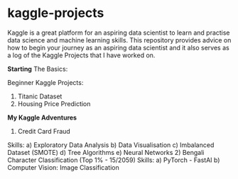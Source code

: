 # kaggle-projects

Kaggle is a great platform for an aspiring data scientist to learn and practise data science and machine learning skills. This repository provides advice on how to begin your journey as an aspiring data scientist and it also serves as a log of the Kaggle Projects that I have worked on.

**Starting**
The Basics:


Beginner Kaggle Projects:
1) Titanic Dataset
2) Housing Price Prediction

**My Kaggle Adventures**
1) Credit Card Fraud

Skills:
a) Exploratory Data Analysis
b) Data Visualisation
c) Imbalanced Dataset (SMOTE)
d) Tree Algorithms
e) Neural Networks
2) Bengali Character Classification (Top 1% - 15/2059)
Skills: 
  a) PyTorch - FastAI
  b) Computer Vision: Image Classification
